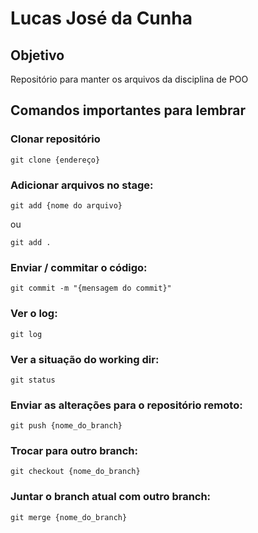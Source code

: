 # Lucas José da Cunha

## Objetivo
Repositório para manter os arquivos da disciplina de POO

## Comandos importantes para lembrar
### Clonar repositório
```
git clone {endereço}
```

### Adicionar arquivos no stage:
```
git add {nome do arquivo}
```
ou
```
git add .
```

### Enviar / commitar o código:
```
git commit -m "{mensagem do commit}"
```

### Ver o log: 
```
git log

```
### Ver a situação do working dir:
```
git status
```

### Enviar as alterações para o repositório remoto:
```
git push {nome_do_branch}
```

### Trocar para outro branch:
```
git checkout {nome_do_branch}
```

### Juntar o branch atual com outro branch:
```
git merge {nome_do_branch}
```
